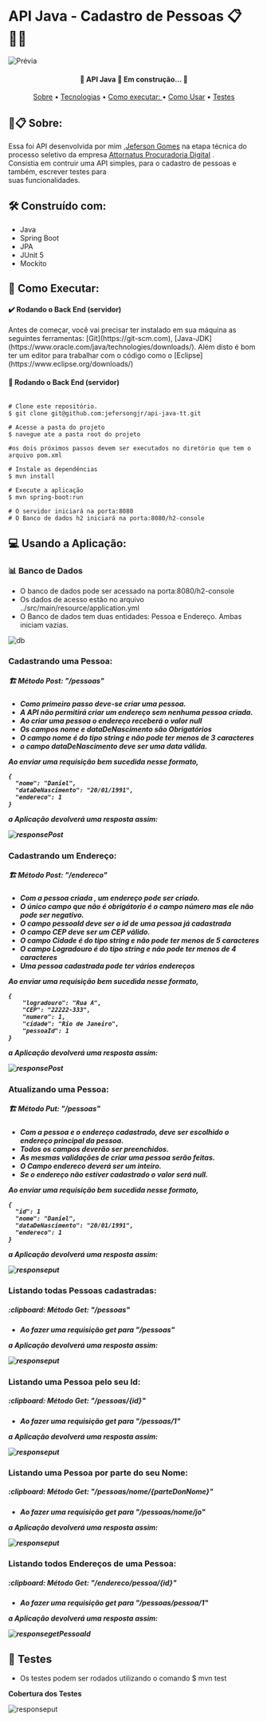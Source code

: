# API Java - Cadastro de Pessoas 📋 👱‍♀️

![Prévia](https://github.com/jefersongjr/api-java-tt/blob/main/api-java-tt/src/images/1%200-Hyu03i97pVH5TCwlscAg.png)
<h4 align="center"> 
	🚧  API Java 🚀 Em construção...  🚧
</h4>

<p align="center">    
 <a href="#sobre">Sobre</a> • 
 <a href="#ferramentas">Tecnologias</a> • 
 <a href="#requisitos">Como executar: </a> • 
 <a href="#instrucoes">Como Usar</a> • 
 <a href="#testes">Testes</a>
</p>

<h2 id="sobre"> 🚀📋 Sobre: </h2>

Essa foi API desenvolvida por mim ,[Jeferson Gomes](https://www.linkedin.com/in/jefersongjr/)
na etapa técnica do processo seletivo da empresa [Attornatus Procuradoria Digital](https://www.linkedin.com/company/attornatus-procuradoria-digital/) . <br>
Consistia em contruir uma API simples, para o cadastro de pessoas e também, escrever testes para<br>
suas funcionalidades.

<h2 id="ferramentas"> 🛠️ Construído com: </h2>

* Java
* Spring Boot
* JPA
* JUnit 5
* Mockito

<h2 id="requisitos"> 📖 Como Executar: </h2>

<h4> ✔️ Rodando o Back End (servidor)</h4>
Antes de começar, você vai precisar ter instalado em sua máquina as seguintes ferramentas:
[Git](https://git-scm.com), [Java-JDK](https://www.oracle.com/java/technologies/downloads/). 
Além disto é bom ter um editor para trabalhar com o código como o [Eclipse](https://www.eclipse.org/downloads/)

<h4> 🎲 Rodando o Back End (servidor)</h4>

```

# Clone este repositório.
$ git clone git@github.com:jefersongjr/api-java-tt.git

# Acesse a pasta do projeto
$ navegue ate a pasta root do projeto

#os dois próximos passos devem ser executados no diretório que tem o arquivo pom.xml

# Instale as dependências
$ mvn install

# Execute a aplicação
$ mvn spring-boot:run

# O servidor iniciará na porta:8080
# O Banco de dados h2 iniciará na porta:8080/h2-console

```
<h2 id="instrucoes"> 💻 Usando a Aplicação: </h2>

<h3> 📊 Banco de Dados </h3>

- O banco de dados pode ser acessado na porta:8080/h2-console 
- Os dados de acesso estão no arquivo ../src/main/resource/application.yml
- O Banco de dados tem duas entidades: Pessoa e Endereço. Ambas iniciam vazias.

![db](https://github.com/jefersongjr/api-java-tt/blob/main/api-java-tt/src/images/db.jpg)

<h3> Cadastrando uma Pessoa: </h3>

<h5> 🏗️ Método Post: "/pessoas" <h5>	
	
- Como primeiro passo deve-se criar uma pessoa.
- A API não permitirá criar um endereço sem nenhuma pessoa criada.
- Ao criar uma pessoa o endereço receberá o valor **null**
- Os campos nome e dataDeNascimento são **Obrigatórios**
- O campo nome é do tipo string e não pode ter menos de 3 caracteres
- o campo dataDeNascimento deve ser uma data válida.

 Ao enviar uma requisição bem sucedida nesse formato,				
```
{
  "nome": "Daniel",
  "dataDeNascimento": "20/01/1991",
  "endereco": 1
}

```
a Aplicação devolverá uma resposta assim: 
				
![responsePost](https://github.com/jefersongjr/api-java-tt/blob/main/api-java-tt/src/images/repostaPost.jpg)

	
<h3> Cadastrando um Endereço: </h3>

<h5> 🏗️ Método Post: "/endereco" <h5>
	
- Com a pessoa criada , um endereço pode ser criado.
- O único campo que não é obrigátorio é o campo número mas ele não pode ser negativo.
- O campo pessoaId deve ser o id de uma pessoa já cadastrada
- O campo CEP deve ser um CEP válido.
- O campo Cidade é do tipo string e não pode ter menos de 5 caracteres
- O campo Logradouro é do tipo string e não pode ter menos de 4 caracteres
- Uma pessoa cadastrada pode ter vários endereços

	
 Ao enviar uma requisição bem sucedida nesse formato,				
```
{
    "logradouro": "Rua A",
    "CEP": "22222-333",
    "numero": 1,
    "cidade": "Rio de Janeiro",
    "pessoaId": 1
}

```
a Aplicação devolverá uma resposta assim:

![responsePost](https://github.com/jefersongjr/api-java-tt/blob/main/api-java-tt/src/images/reponsePost2.jpg)

<h3> Atualizando uma Pessoa: </h3>

<h5> 🏗️ Método Put: "/pessoas" <h5>	
	
- Com a pessoa e o endereço cadastrado, deve ser escolhido o endereço principal da pessoa.
- Todos os campos deverão ser preenchidos.
- As mesmas validações de criar uma pessoa serão feitas.
- O Campo endereco deverá ser um inteiro.
- Se o endereço não estiver cadastrado o valor será null.
	
 Ao enviar uma requisição bem sucedida nesse formato,				
```
{
  "id": 1
  "nome": "Daniel",
  "dataDeNascimento": "20/01/1991",
  "endereco": 1
}

```
a Aplicação devolverá uma resposta assim: 

![responseput](https://github.com/jefersongjr/api-java-tt/blob/main/api-java-tt/src/images/responsePut.jpg)


<h3> Listando todas Pessoas cadastradas: </h3>

<h5> :clipboard: Método Get: "/pessoas" <h5>

- Ao fazer uma requisição get para "/pessoas"

a Aplicação devolverá uma resposta assim: 

![responseput](https://github.com/jefersongjr/api-java-tt/blob/main/api-java-tt/src/images/responseGet.jpg)


<h3> Listando uma Pessoa pelo seu Id: </h3>

<h5> :clipboard: Método Get: "/pessoas/{id}" <h5>

- Ao fazer uma requisição get para "/pessoas/1"

a Aplicação devolverá uma resposta assim: 

![responseput](https://github.com/jefersongjr/api-java-tt/blob/main/api-java-tt/src/images/resposeGetID.jpg)



<h3> Listando uma Pessoa por parte do seu Nome: </h3>

<h5> :clipboard: Método Get: "/pessoas/nome/{parteDonNome}" <h5>

- Ao fazer uma requisição get para "/pessoas/nome/jo"

a Aplicação devolverá uma resposta assim: 

![responseput](https://github.com/jefersongjr/api-java-tt/blob/main/api-java-tt/src/images/responseGetNome.jpg)


<h3> Listando todos Endereços de uma Pessoa: </h3>

<h5> :clipboard: Método Get: "/endereco/pessoa/{id}" <h5>

- Ao fazer uma requisição get para "/pessoas/pessoa/1"

a Aplicação devolverá uma resposta assim: 

![responsegetPessoaId](https://github.com/jefersongjr/api-java-tt/blob/main/api-java-tt/src/images/getEnderecoPessoaId.jpg)

<h2 id="testes"> 🧪 Testes </h2>
	
- Os testes podem ser rodados utilizando o comando $ mvn test
	
**Cobertura dos Testes**

![responseput](https://github.com/jefersongjr/api-java-tt/blob/main/api-java-tt/src/images/testCoverage.jpg)

   
	
